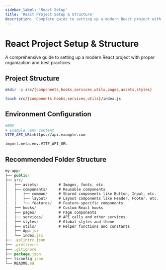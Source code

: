 ```yaml
---
sidebar_label: 'React Setup'
title: 'React Project Setup & Structure'
description: 'Complete guide to setting up a modern React project with proper folder structure, environment configuration, and best practices.'
---
```


# React Project Setup & Structure

A comprehensive guide to setting up a modern React project with proper organization and best practices.

## Project Structure

```bash
mkdir -p src/{components,hooks,services,utils,pages,assets,styles}
```

```bash
touch src/{components,hooks,services,utils}/index.js
```

## Environment Configuration

```bash
#ENV
# Example .env content
VITE_API_URL=https://api.example.com

import.meta.env.VITE_API_URL
```

## Recommended Folder Structure

```javascript
my-app/
├── public/
├── src/
│   ├── assets/         # Images, fonts, etc.
│   ├── components/     # Reusable components
│   │   ├── common/     # Shared components like Button, Input, etc.
│   │   ├── layout/     # Layout components like Header, Footer, etc.
│   │   └── features/   # Feature-specific components
│   ├── hooks/          # Custom React hooks
│   ├── pages/          # Page components
│   ├── services/       # API calls and other services
│   ├── styles/         # Global styles and theme
│   ├── utils/          # Helper functions and constants
│   ├── App.jsx
│   └── index.jsx
├── .eslintrc.json
├── .prettierrc
├── .gitignore
├── package.json
├── tsconfig.json
└── README.md
```

